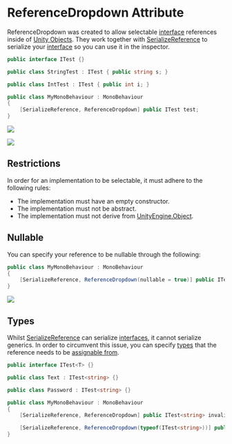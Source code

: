 # ReferenceDropdown Attribute

ReferenceDropdown was created to allow selectable [interface](https://learn.microsoft.com/en-us/dotnet/csharp/language-reference/keywords/interface) references inside of [Unity Objects](https://docs.unity3d.com/ScriptReference/Object.html). They work together with [SerializeReference](https://docs.unity3d.com/ScriptReference/SerializeReference.html) to serialize your [interface](https://learn.microsoft.com/en-us/dotnet/csharp/language-reference/keywords/interface) so you can use it in the inspector.

```csharp
public interface ITest {}

public class StringTest : ITest { public string s; }

public class IntTest : ITest { public int i; }

public class MyMonoBehaviour : MonoBehaviour
{
    [SerializeReference, ReferenceDropdown] public ITest test;
}
```

![](images/ReferenceDropdown%20IntTest.png)

![](images/ReferenceDropdown%20StringTest.png)

## Restrictions

In order for an implementation to be selectable, it must adhere to the following rules:
- The implementation must have an empty constructor.
- The implementation must not be abstract.
- The implementation must not derive from [UnityEngine.Object](https://docs.unity3d.com/ScriptReference/Object.html).

## Nullable

You can specify your reference to be nullable through the following:

```csharp
public class MyMonoBehaviour : MonoBehaviour
{
    [SerializeReference, ReferenceDropdown(nullable = true)] public ITest test;
}
```

![](images/ReferenceDropdown%20null.png)

## Types

Whilst [SerializeReference](https://docs.unity3d.com/ScriptReference/SerializeReference.html) can serialize [interfaces](https://learn.microsoft.com/en-us/dotnet/csharp/language-reference/keywords/interface), it cannot serialize generics. In order to circumvent this issue, you can specify [types](https://learn.microsoft.com/en-us/dotnet/api/system.type) that the reference needs to be [assignable from](https://learn.microsoft.com/en-us/dotnet/api/system.type.isassignablefrom).

```csharp
public interface ITest<T> {}

public class Text : ITest<string> {}

public class Password : ITest<string> {}

public class MyMonoBehaviour : MonoBehaviour
{
    [SerializeReference, ReferenceDropdown] public ITest<string> invalid; // invalid

    [SerializeReference, ReferenceDropdown(typeof(ITest<string>))] public object valid; // valid
}
```